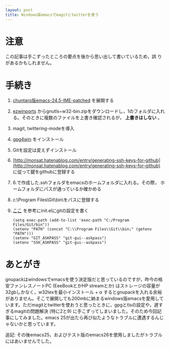 ```yaml
---
layout: post
title: Windows版emacsでmagitとtwitterを使う
---
```


# 注意

この記事は手こずったところの要点を後から思い出して書いているため，誤
りがあるかもしれません。


# 手続き

1.  [chuntaro版emacs-24.5-IME-patched](https://github.com/chuntaro/NTEmacs64/blob/master/emacs-24.5-IME-patched.zip) を展開する
2.  [ezwinports](https://sourceforge.net/projects/ezwinports/) からgnutls~w32-bin.zipをダウンロードし，1のフォルダに入れ
    る。そのときに複数のファイルを上書き確認されるが， **上書きはしない** 。
3.  magit, twittering-modeを導入
4.  [gpg4win](https://www.gpg4win.org/) をインストール
5.  Gitを設定は変えずインストール
6.  [http://monsat.hatenablog.com/entry/generating-ssh-keys-for-github](http://monsat.hatenablog.com/entry/generating-ssh-keys-for-github)
    に従って鍵をgithubに登録する
7.  6.で作成した.sshフォルダをemacsのホームフォルダに入れる。その際，
    ホームフォルダにパスが通っているか確かめる
8.  c:\Program Files\Git\bin\\をパスに登録する
9.  [ここ](http://stackoverflow.com/questions/16884377/magit-is-very-slow-when-committing-on-windows) を参考にinit.elにgitの設定を書く
    
        (setq exec-path (add-to-list 'exec-path "C:/Program Files/Git/bin"))
        (setenv "PATH" (concat "C:\\Program Files\\Git\\bin;" (getenv "PATH")))
        (setenv "GIT_ASKPASS" "git-gui--askpass")
        (setenv "SSH_ASKPASS" "git-gui--askpass")


# あとがき

gnupackはwindowsでemacsを使う決定版だと思っているのですが，昨今の格安ファンレスノートPC (EeeBookとかHP streamとか) はストレージの容量が32gbしかなく，w32texを最小インストール + &alpha; するとgnupackを入れる余裕がありません。そこで展開しても200mbに納まるwindows版emacsを愛用しています。ただmagitとtwitterを使おうと思ったときに，gpgとtlsの設定や，遅すぎるmagitの問題解決 (特に2と9) に手こずってしまいました。そのため今回記事にしてみました。emacs 25が出たら再び似たようなトラブルに遭遇するんじゃないかと思っています。

追記: その後emacs25，およびテスト版のemacs26を使用しましたがトラブルにはあいませんでした。


